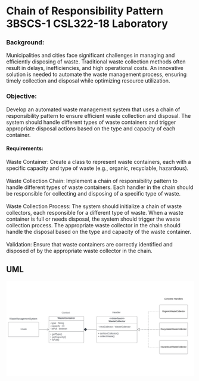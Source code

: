 # Chain of Responsibility Pattern 3BSCS-1 CSL322-18 Laboratory

### Background:
Municipalities and cities face significant challenges in managing and efficiently disposing of waste. Traditional waste collection methods often result in delays, inefficiencies, and high operational costs. An innovative solution is needed to automate the waste management process, ensuring timely collection and disposal while optimizing resource utilization.
### Objective:
Develop an automated waste management system that uses a chain of responsibility pattern to ensure efficient waste collection and disposal. The system should handle different types of waste containers and trigger appropriate disposal actions based on the type and capacity of each container.
#### Requirements:
Waste Container: Create a class to represent waste containers, each with a specific capacity and type of waste (e.g., organic, recyclable, hazardous).
<br> <br> Waste Collection Chain: Implement a chain of responsibility pattern to handle different types of waste containers. Each handler in the chain should be responsible for collecting and disposing of a specific type of waste.
<br> <br> Waste Collection Process:
The system should initialize a chain of waste collectors, each responsible for a different type of waste.
When a waste container is full or needs disposal, the system should trigger the waste collection process.
The appropriate waste collector in the chain should handle the disposal based on the type and capacity of the waste container.
<br> <br> Validation: Ensure that waste containers are correctly identified and disposed of by the appropriate waste collector in the chain.

## UML
![image](corPattern.jpeg)